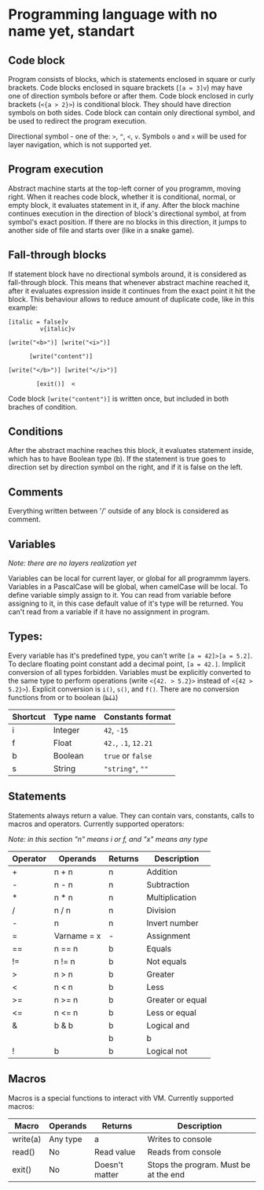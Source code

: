 # Programming language with no name yet, standart
## Code block

Program consists of blocks, which is statements enclosed in square or curly brackets. Code blocks enclosed in square brackets (`[a = 3]v`) may have one of direction symbols before or after them. Code block enclosed in curly brackets (`<{a > 2}>`) is conditional block. They should have direction symbols on both sides.
Code block can contain only directional symbol, and be used to redirect the program execution.

Directional symbol - one of the: `>`, `^`, `<`, `v`. Symbols `o` and `x` will be used for layer navigation, which is not supported yet.

## Program execution

Abstract machine starts at the top-left corner of you programm, moving right. When it reaches code block, whether it is conditional, normal, or empty block, it evaluates statement in it, if any. After the block machine continues execution in the direction of block's directional symbol, at from symbol's exact position. If there are no blocks in this direction, it jumps to another side of file and starts over (like in a snake game).

## Fall-through blocks

If statement block have no directional symbols around, it is considered as fall-through block. This means that whenever abstract machine reached it, after it evaluates expression inside it continues from the exact point it hit the block. This behaviour allows to reduce amount of duplicate code, like in this example:
```
[italic = false]v
         v{italic}v

[write("<b>")] [write("<i>")]

      [write("content")]

[write("</b>")] [write("</i>")]

        [exit()]  <
```
Code block `[write("content")]` is written once, but included in both braches of condition.

## Conditions

After the abstract machine reaches this block, it evaluates statement inside, which has to have Boolean type (b). If the statement is true goes to direction set by direction symbol on the right, and if it is false on the left.

## Comments

Everything written between '/' outside of any block is considered as comment.

## Variables

*Note: there are no layers realization yet*

Variables can be local for current layer, or global for all programmm layers. Variables in a PascalCase will be global, when camelCase will be local. To define variable simply assign to it. You can read from variable before assigning to it, in this case default value of it's type will be returned. You can't read from a variable if it have no assignment in program.

## Types:

Every variable has it's predefined type, you can't write `[a = 42]>[a = 5.2]`. To declare floating point constant add a decimal point, `[a = 42.]`. Implicit conversion of all types forbidden. Variables must be explicitly converted to the same type to perform operations (write `<{42. > 5.2}>` instead of `<{42 > 5.2}>`). Explicit conversion is `i()`, `s()`, and `f()`. There are no conversion functions from or to boolean (~~`b()`~~)

| Shortcut | Type name | Constants format     |
| -------- | --------- | -------------------- |
| i        | Integer   | `42`, `-15`          |
| f        | Float     | `42.`, `.1`, `12.21` |
| b        | Boolean   | `true` or `false`    |
| s        | String    | `"string"`, `""`     |

## Statements

Statements always return a value. They can contain vars, constants, calls to macros and operators. Currently supported operators:

_Note: in this section "n" means i or f, and "x" means any type_

| Operator | Operands  | Returns | Description
| -------- | --------- | ------- | ---
| +        | n + n     | n       | Addition
| -        | n - n     | n       | Subtraction
| *        | n * n     | n       | Multiplication
| /        | n / n     | n       | Division
| -        | n         | n       | Invert number
| =        | Varname = x | -     | Assignment
| ==       | n == n    | b       | Equals
| !=       | n != n    | b       | Not equals
| >        | n > n     | b       | Greater
| <        | n < n     | b       | Less
| >=       | n >= n    | b       | Greater or equal
| <=       | n <= n    | b       | Less or equal
| &        | b & b     | b       | Logical and
| |        | b | b     | b       | Logical or
| !        | b         | b       | Logical not

## Macros

Macros is a special functions to interact vith VM. Currently supported macros:

| Macro     | Operands | Returns        | Description
| --------- | -------- | -------------- | ---
| write(a)  | Any type | a              | Writes to console
| read()    | No       | Read value     | Reads from console
| exit()    | No       | Doesn't matter | Stops the program. Must be at the end